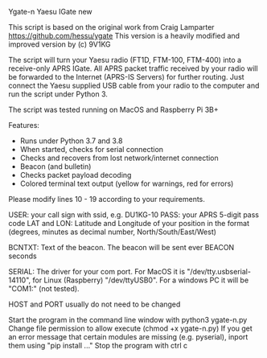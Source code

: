 Ygate-n Yaesu IGate new

This script is based on the original work from Craig Lamparter 
https://github.com/hessu/ygate
This version is a heavily modified and improved version by 
(c) 9V1KG

The script will turn your Yaesu radio (FT1D, FTM-100, FTM-400) into a receive-only APRS IGate.
All APRS packet traffic received by your radio will be forwarded to the Internet
(APRS-IS Servers) for further routing. Just connect the Yaesu supplied USB cable from
your radio to the computer and run the script under Python 3.

The script was tested running on MacOS and Raspberry Pi 3B+

Features:
- Runs under Python 3.7 and 3.8
- When started, checks for serial connection 
- Checks and recovers from lost network/internet connection
- Beacon (and bulletin)
- Checks packet payload decoding
- Colored terminal text output (yellow for warnings, red for errors)

Please modify lines 10 - 19 according to your requirements.

USER: your call sign with ssid, e.g. DU1KG-10
PASS: your APRS 5-digit pass code
LAT and LON: Latitude and Longitude of your position in the format
(degrees, minutes as decimal number, North/South/East/West)

BCNTXT: Text of the beacon. The beacon will be sent ever BEACON seconds

SERIAL: The driver for your com port. For MacOS it is "/dev/tty.usbserial-14110",
for Linux (Raspberry) "/dev/ttyUSB0". For a windows PC it will be "COM1:"
(not tested).

HOST and PORT usually do not need to be changed

Start the program in the command line window with python3 ygate-n.py
Change file permission to allow execute (chmod +x ygate-n.py)
If you get an error message that certain modules are missing
(e.g. pyserial), inport them using "pip install ..."
Stop the program with ctrl c


